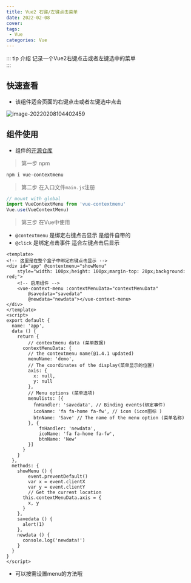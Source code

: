 ```yaml
---
title: Vue2 右键/左键点击菜单
date: 2022-02-08
cover: 
tags:
 - Vue
categories: Vue
---
```


::: tip 介绍
记录一个Vue2右键点击或者左键选中的菜单<br>
:::

<!-- more -->

## 快速查看

* 该组件适合页面的右键点击或者左键选中点击

![image-20220208104402459](https://jinyanlong-1305883696.cos.ap-hongkong.myqcloud.com/image-20220208104402459.png)

## 组件使用

* 组件的[开源仓库](https://www.npmjs.com/package/vue-contextmenu)

> 第一步 npm

```bash
npm i vue-contextmenu
```

> 第二步 在入口文件`main.js`注册

```js
// mount with global
import VueContextMenu from 'vue-contextmenu'
Vue.use(VueContextMenu)
```

> 第三步 在Vue中使用

* `@contextmenu` 是绑定右键点击显示 是组件自带的
* `@click` 是绑定点击事件 适合左键点击后显示

```vue
<template>
<!-- 这里是在整个盒子中绑定右键点击显示 -->
<div id="app" @contextmenu="showMenu"
    style="width: 100px;height: 100px;margin-top: 20px;background: red;">
    <!-- 启用组件 -->
    <vue-context-menu :contextMenuData="contextMenuData"
        @savedata="savedata"
        @newdata="newdata"></vue-context-menu>
</div>
</template>
<script>
export default {
  name: 'app',
  data () {
    return {
      	// contextmenu data (菜单数据)
      contextMenuData: {
        // the contextmenu name(@1.4.1 updated)
        menuName: 'demo',
        // The coordinates of the display(菜单显示的位置)
        axis: {
          x: null,
          y: null
        },
        // Menu options (菜单选项)
        menulists: [{
          fnHandler: 'savedata', // Binding events(绑定事件)
          icoName: 'fa fa-home fa-fw', // icon (icon图标 )
          btnName: 'Save' // The name of the menu option (菜单名称)
        }, {
            fnHandler: 'newdata',
            icoName: 'fa fa-home fa-fw',
            btnName: 'New'
        }]
      }
    }
  },
  methods: {
    showMenu () {
        event.preventDefault()
        var x = event.clientX
        var y = event.clientY
        // Get the current location
      this.contextMenuData.axis = {
        x, y
      }
    },
    savedata () {
      alert(1)
    },
    newdata () {
      console.log('newdata!')
    }
  }
}
</script>
```

* 可以按需设置menu的方法哦
